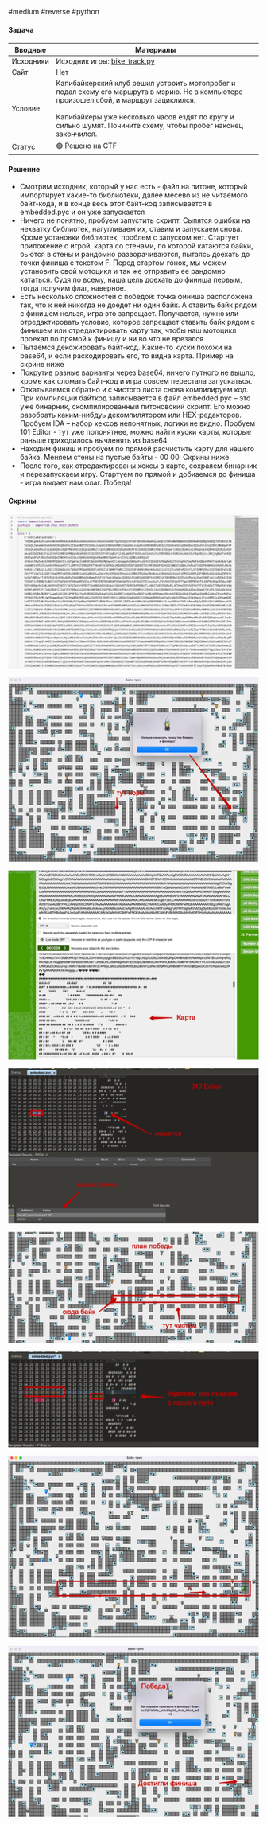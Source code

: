 #medium #reverse #python

#### Задача

| Вводные   | Материалы                                                                                                                                                                                                                                                      |
| --------- | -------------------------------------------------------------------------------------------------------------------------------------------------------------------------------------------------------------------------------------------------------------- |
| Исходники | Исходник игры: [bike_track.py](./assets/bike_track.py)                                                                                                                                                                                                         |
| Сайт      | Нет                                                                                                                                                                                                                                                            |
| Условие   | Капибайкерский клуб решил устроить мотопробег и подал схему его маршрута в мэрию. Но в компьютере произошел сбой, и маршрут зациклился.<br><br>Капибайкеры уже несколько часов ездят по кругу и сильно шумят. Почините схему, чтобы пробег наконец закончился. |
| Статус    | 🟢 Решено на CTF                                                                                                                                                                                                                                               |

#### Решение

- Смотрим исходник, который у нас есть - файл на питоне, который импортирует какие-то библиотеки, далее месево из не читаемого байт-кода, и в конце весь этот байт-код записывается в embedded.pyc и он уже запускается
- Ничего не понятно, пробуем запустить скрипт. Сыпятся ошибки на нехватку библиотек, нагугливаем их, ставим и запускаем снова. Кроме установки библиотек, проблем с запуском нет. Стартует приложение с игрой: карта со стенами, по которой катаются байки, бьются в стены и рандомно разворачиваются, пытаясь доехать до точки финиша с текстом F.  Перед стартом гонок, мы можем установить свой мотоцикл и так же отправить ее рандомно кататься. Судя по всему, наша цель доехать до финиша первым, тогда получим флаг, наверное. 
- Есть несколько сложностей с победой: точка финиша расположена так, что к ней никогда не доедет ни один байк. А ставить байк рядом с финишем нельзя, игра это запрещает. Получается, нужно или отредактировать условие, которое запрещает ставить байк рядом с финишем или отредактировать карту так, чтобы наш мотоцикл проехал по прямой к финишу и ни во что не врезался
- Пытаемся декожировать байт-код. Какие-то куски похожи на base64, и если раскодировать его, то видна карта. Пример на скрине ниже
- Покрутив разные варианты через base64, ничего путного не вышло, кроме как сломать байт-код и игра совсем перестала запускаться.
- Откатываемся обратно и с чистого листа снова компилируем код. При компиляции байткод записывается в файл embedded.pyc – это уже бинарник, скомпилированный питоновский скрипт. Его можно разобрать каким-нибдуь декомпилятором или HEX-редакторов. Пробуем IDA – набор хексов непонятных, логики не видно. Пробуем 101 Editor - тут уже попонятнее, можно найти куски карты, которые раньше приходилось вычленять из base64. 
- Находим финиш и пробуем по прямой расчистить карту для нашего байка. Меняем стены на пустые байты - 00 00. Скрины ниже
- После того, как отредактированы хексы в карте, сохраяем бинарник и перезапускаем игру. Стартуем по прямой и добиаемся до финиша - игра выдает нам флаг. Победа!

#### Скрины

![](./assets/image-59.webp)

![](./assets/image-60.webp)

![](./assets/image-61.webp)

![](./assets/image-62.webp)

![](./assets/image-63.webp)

![](./assets/image-64.webp)

![](./assets/image-65.webp)

![](./assets/image-66.webp)


